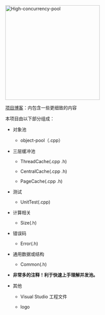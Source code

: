 <img title="" src="file:///E:/项目/High-concurrency-pool/High-concurrency-pool/logo/logo.png" alt="High-concurrency-pool" width="296" data-align="center">

[项目博客](https://weihehe.top/admin/#/posts/cm0c7qhfs00166lvb61rqaj2t)：内包含一些更细致的内容

本项目由以下部分组成：

- 对象池
  
  - object-pool（.cpp）

- 三层缓冲池
  
  - ThreadCache(.cpp .h)
  
  - CentralCache(.cpp .h)
  
  - PageCache(.cpp .h)

- 测试
  
  - UnitTest(.cpp)

- 计算相关
  
  - Size(.h)

- 错误码
  
  - Error(.h)

- 通用数据或结构
  
  - Common(.h)

- **非常多的注释！利于快速上手理解并发池。**

- 其他
  
  - Visual Studio 工程文件
  
  - logo
